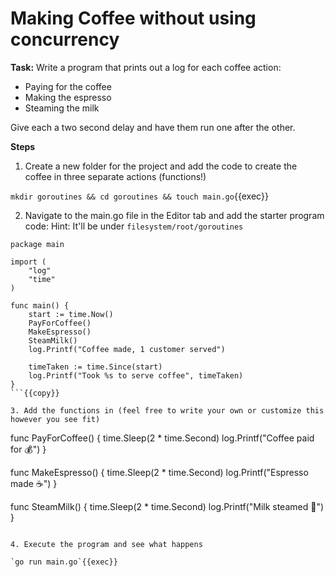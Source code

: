 # Making Coffee without using concurrency

**Task:** Write a program that prints out a log for each coffee action:
- Paying for the coffee
- Making the espresso
- Steaming the milk

Give each a two second delay and have them run one after the other.


**Steps**

1. Create a new folder for the project and add the code to create the coffee in three separate actions (functions!)

`mkdir goroutines && cd goroutines && touch main.go`{{exec}}

2. Navigate to the main.go file in the Editor tab and add the starter program code:
Hint: It'll be under `filesystem/root/goroutines`

```
package main

import (
	"log"
	"time"
)

func main() {
	start := time.Now()
	PayForCoffee()
	MakeEspresso()
	SteamMilk()
	log.Printf("Coffee made, 1 customer served")

	timeTaken := time.Since(start)
	log.Printf("Took %s to serve coffee", timeTaken)
}
```{{copy}}

3. Add the functions in (feel free to write your own or customize this however you see fit)

```
func PayForCoffee() {
	time.Sleep(2 * time.Second)
	log.Printf("Coffee paid for 💰")
}

func MakeEspresso() {
	time.Sleep(2 * time.Second)
	log.Printf("Espresso made ☕️")
}

func SteamMilk() {
	time.Sleep(2 * time.Second)
	log.Printf("Milk steamed 🥛")
}
```{{copy}}

4. Execute the program and see what happens

`go run main.go`{{exec}}